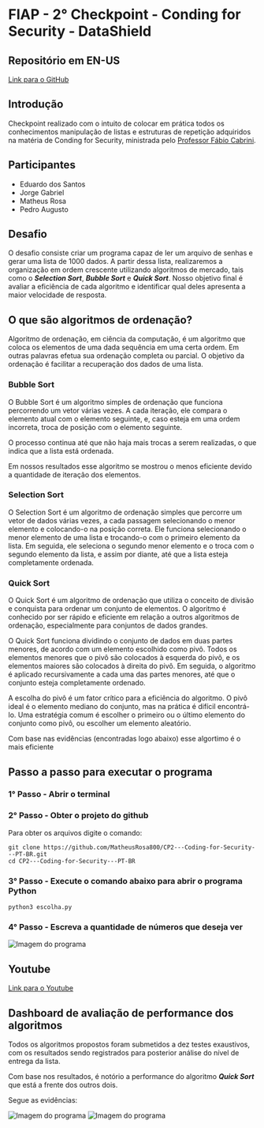 # FIAP - 2° Checkpoint - Conding for Security - DataShield

## Repositório em EN-US
[Link para o GitHub](https://github.com/MatheusRosa800/CP2---CodingForSecurity---EN-US)

## Introdução
Checkpoint realizado com o intuito de colocar em prática todos os conhecimentos manipulação de listas e estruturas de repetição adquiridos na matéria de Conding for Security, ministrada pelo [Professor Fábio Cabrini](https://www.linkedin.com/in/fabio-cabrini/).

## Participantes
- Eduardo dos Santos
- Jorge Gabriel
- Matheus Rosa
- Pedro Augusto

## Desafio
O desafio consiste criar um programa capaz de ler um arquivo de senhas e gerar uma lista de 1000 dados. A partir dessa lista, realizaremos a organização em ordem crescente utilizando algoritmos de mercado, tais como o ***Selection Sort***, ***Bubble Sort*** e ***Quick Sort***. Nosso objetivo final é avaliar a eficiência de cada algoritmo e identificar qual deles apresenta a maior velocidade de resposta.

## O que são algoritmos de ordenação?
Algoritmo de ordenação, em ciência da computação, é um algoritmo que coloca os elementos de uma dada sequência em uma certa ordem. Em outras palavras efetua sua ordenação completa ou parcial. O objetivo da ordenação é facilitar a recuperação dos dados de uma lista.

### Bubble Sort
O Bubble Sort é um algoritmo simples de ordenação que funciona percorrendo um vetor várias vezes. A cada iteração, ele compara o elemento atual com o elemento seguinte, e, caso esteja em uma ordem incorreta, troca de posição com o elemento seguinte.

O processo continua até que não haja mais trocas a serem realizadas, o que indica que a lista está ordenada.

Em nossos resultados esse algoritmo se mostrou o menos eficiente devido a quantidade de iteração dos elementos.

### Selection Sort
O Selection Sort é um algoritmo de ordenação simples que percorre um vetor de dados várias vezes, a cada passagem selecionando o menor elemento e colocando-o na posição correta. Ele funciona selecionando o menor elemento de uma lista e trocando-o com o primeiro elemento da lista. Em seguida, ele seleciona o segundo menor elemento e o troca com o segundo elemento da lista, e assim por diante, até que a lista esteja completamente ordenada.

### Quick Sort
O Quick Sort é um algoritmo de ordenação que utiliza o conceito de divisão e conquista para ordenar um conjunto de elementos. O algoritmo é conhecido por ser rápido e eficiente em relação a outros algoritmos de ordenação, especialmente para conjuntos de dados grandes.

O Quick Sort funciona dividindo o conjunto de dados em duas partes menores, de acordo com um elemento escolhido como pivô. Todos os elementos menores que o pivô são colocados à esquerda do pivô, e os elementos maiores são colocados à direita do pivô. Em seguida, o algoritmo é aplicado recursivamente a cada uma das partes menores, até que o conjunto esteja completamente ordenado.

A escolha do pivô é um fator crítico para a eficiência do algoritmo. O pivô ideal é o elemento mediano do conjunto, mas na prática é difícil encontrá-lo. Uma estratégia comum é escolher o primeiro ou o último elemento do conjunto como pivô, ou escolher um elemento aleatório.

Com base nas evidências (encontradas logo abaixo) esse algortimo é o mais eficiente
## Passo a passo para executar o programa

### 1° Passo - Abrir o terminal

### 2° Passo - Obter o projeto do github
Para obter os arquivos digite o comando: 
```
git clone https://github.com/MatheusRosa800/CP2---Coding-for-Security---PT-BR.git
cd CP2---Coding-for-Security---PT-BR
```
### 3° Passo - Execute o comando abaixo para abrir o programa Python
```
python3 escolha.py
```
### 4° Passo - Escreva a quantidade de números que deseja ver
![Imagem do programa](https://i.ibb.co/JCs59J3/cod.png)
## Youtube
[Link para o Youtube](https://www.youtube.com/watch?v=wFsU3rTPcH8&ab_channel=PedroAugusto)

## Dashboard de avaliação de performance dos algoritmos
Todos os algoritmos propostos foram submetidos a dez testes exaustivos, com os resultados sendo registrados para posterior análise do nível de entrega da lista.

Com base nos resultados, é notório a performance do algoritmo ***Quick Sort*** que está a frente dos outros dois.

Segue as evidências:

![Imagem do programa](https://i.ibb.co/JCs59J3/cod.png)
![Imagem do programa](https://i.ibb.co/JCs59J3/cod.png)